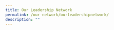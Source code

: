 ```yaml
---
title: Our Leadership Network
permalink: /our-network/ourleadershipnetwork/
description: ""
---
```

